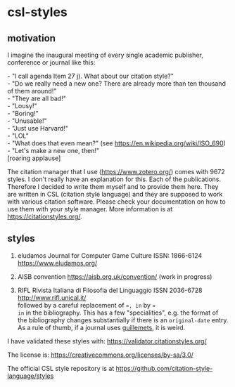 # csl-styles

## motivation

I imagine the inaugural meeting of every single academic publisher, conference or journal like this:

\- "I call agenda Item 27 j). What about our citation style?"    
\- "Do we really need a new one? There are already more than ten thousand of them around!"     
\- "They are all bad!"    
\- "Lousy!"    
\- "Boring!"    
\- "Unusable!"    
\- "Just use Harvard!"    
\- "LOL"   
\- "What does that even mean?" (see https://en.wikipedia.org/wiki/ISO_690)    
\- "Let's make a new one, then!"    
[roaring applause]

The citation manager that I use (https://www.zotero.org/) comes with 9672 styles. I don't really have an explanation for this. Each of the publications. Therefore I decided to write them myself and to provide them here. They are written in CSL (citation style language) and they are supposed to work with various citation software. Please check your documentation on how to use them with your style manager. More information is at https://citationstyles.org/.

## styles 

1. eludamos Journal for Computer Game Culture ISSN: 1866-6124 https://www.eludamos.org/

2. AISB convention https://aisb.org.uk/convention/
(work in progress)

3. RIFL Rivista Italiana di Filosofia del Linguaggio ISSN 2036-6728 http://www.rifl.unical.it/    
followed by a careful replacement of <code>», in</code> by <code>» in</code> in the bibliography. This has a few "specialities", e.g. the format of the bibliography changes substantially if there is an <code>original-date</code> entry. As a rule of thumb, if a journal uses [guillemets](https://en.wikipedia.org/wiki/Guillemet), it is weird.  

I have validated these styles with: https://validator.citationstyles.org/

The license is: https://creativecommons.org/licenses/by-sa/3.0/

The official CSL style repository is at https://github.com/citation-style-language/styles
